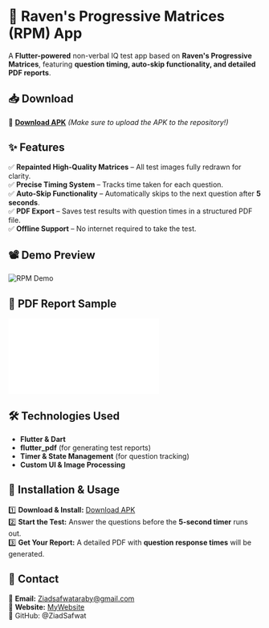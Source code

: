 # 🧠 Raven's Progressive Matrices (RPM) App  
A **Flutter-powered** non-verbal IQ test app based on **Raven's Progressive Matrices**, featuring **question timing, auto-skip functionality, and detailed PDF reports**.  

## 📥 Download  
📌 **[Download APK](./RavenRPM.apk)** *(Make sure to upload the APK to the repository!)*  

## ✨ Features  
✅ **Repainted High-Quality Matrices** – All test images fully redrawn for clarity.  
✅ **Precise Timing System** – Tracks time taken for each question.  
✅ **Auto-Skip Functionality** – Automatically skips to the next question after **5 seconds**.  
✅ **PDF Export** – Saves test results with question times in a structured PDF file.  
✅ **Offline Support** – No internet required to take the test.  


## 📽️ Demo Preview  
![RPM Demo](preview.gif)

## 📜 PDF Report Sample  
![pdf example](./example.pdf)

## 🛠️ Technologies Used  
- **Flutter & Dart**  
- **flutter_pdf** (for generating test reports)  
- **Timer & State Management** (for question tracking)  
- **Custom UI & Image Processing**  

## 🚀 Installation & Usage  
1️⃣ **Download & Install:** [Download APK](./RavenRPM.apk)  
2️⃣ **Start the Test:** Answer the questions before the **5-second timer** runs out.  
3️⃣ **Get Your Report:** A detailed PDF with **question response times** will be generated.  


## 📩 Contact  
📧 **Email:** [Ziadsafwataraby@gmail.com](mailto:Ziadsafwataraby@gmail.com)  
🔗 **Website:** [MyWebsite](https://waves.pockethost.io/user-profile/3b5wmxh6tierl5h)  
🔗 GitHub: @ZiadSafwat
